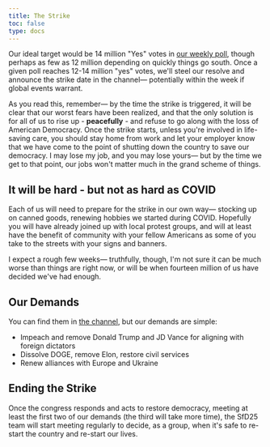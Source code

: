 ```yaml
---
title: The Strike
toc: false
type: docs
---
```


Our ideal target would be 14 million "Yes" votes in [our weekly poll](https://t.me/SfD_2025), though perhaps as few as 12 million depending on quickly things go south. Once a given poll reaches 12-14 million "yes" votes, we'll steel our resolve and announce the strike date in the channel— potentially within the week if global events warrant.

As you read this, remember— by the time the strike is triggered, it will be clear that our worst fears have been realized, and that the only solution is for all of us to rise up - **peacefully** - and refuse to go along with the loss of American Democracy. Once the strike starts, unless you're involved in life-saving care, you should stay home from work and let your employer know that we have come to the point of shutting down the country to save our democracy. I may lose my job, and you may lose yours— but by the time we get to that point, our jobs won't matter much in the grand scheme of things.

## It will be hard - but not as hard as COVID

Each of us will need to prepare for the strike in our own way— stocking up on canned goods, renewing hobbies we started during COVID. Hopefully you will have already joined up with local protest groups, and will at least have the benefit of community with your fellow Americans as some of you take to the streets with your signs and banners.

I expect a rough few weeks— truthfully, though, I'm not sure it can be much worse than things are right now, or will be when fourteen million of us have decided we've had enough.

## Our Demands

You can find them in [the channel](ps://t.me/SfD_2025), but our demands are simple:
* Impeach and remove Donald Trump and JD Vance for aligning with foreign dictators
* Dissolve DOGE, remove Elon, restore civil services
* Renew alliances with Europe and Ukraine

## Ending the Strike

Once the congress responds and acts to restore democracy, meeting at least the first two of our demands (the third will take more time), the SfD25 team will start meeting regularly to decide, as a group, when it's safe to re-start the country and re-start our lives.
